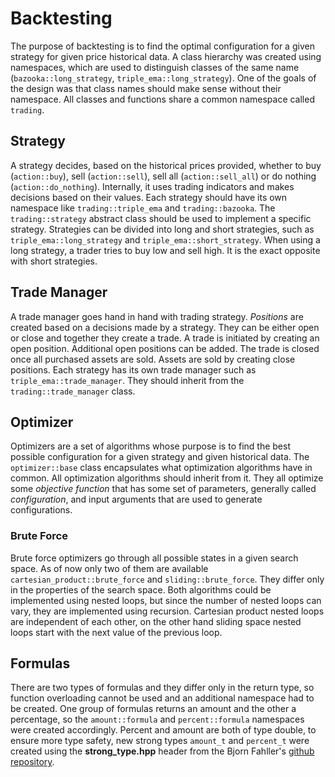 # Backtesting
The purpose of backtesting is to find the optimal configuration for a given strategy for given price historical data.
A class hierarchy was created using namespaces, which are used to distinguish classes of the same name  (`bazooka::long_strategy`, `triple_ema::long_strategy`).
One of the goals of the design was that class names should make sense without their namespace.
All classes and functions share a common namespace called `trading`.

## Strategy
A strategy decides, based on the historical prices provided, whether to buy (`action::buy`), sell (`action::sell`), sell all (`action::sell_all`) or do nothing (`action::do_nothing`).
Internally, it uses trading indicators and makes decisions based on their values.
Each strategy should have its own namespace like `trading::triple_ema` and `trading::bazooka`.
The `trading::strategy` abstract class should be used to implement a specific strategy.
Strategies can be divided into long and short strategies, such as `triple_ema::long_strategy` and `triple_ema::short_strategy`.
When using a long strategy, a trader tries to buy low and sell high. It is the exact opposite with short strategies.

## Trade Manager
A trade manager goes hand in hand with trading strategy.
*Positions* are created based on a decisions made by a strategy.
They can be either open or close and together they create a trade.
A trade is initiated by creating an open position.
Additional open positions can be added.
The trade is closed once all purchased assets are sold.
Assets are sold by creating close positions.
Each strategy has its own trade manager such as `triple_ema::trade_manager`.
They should inherit from the `trading::trade_manager` class.

## Optimizer
Optimizers are a set of algorithms whose purpose is to find the best possible configuration for a given strategy and given historical data.
The `optimizer::base` class encapsulates what optimization algorithms have in common. All optimization algorithms should inherit from it.
They all optimize some *objective function* that has some set of parameters, generally called *configuration*, and input arguments that are used to generate configurations. 

### Brute Force
Brute force optimizers go through all possible states in a given search space.
As of now only two of them are available `cartesian_product::brute_force` and `sliding::brute_force`.
They differ only in the properties of the search space.
Both algorithms could be implemented using nested loops, but since the number of nested loops can vary, they are implemented using recursion.
Cartesian product nested loops are independent of each other, on the other hand sliding space nested loops start with the next value of the previous loop.

## Formulas
There are two types of formulas and they differ only in the return type, so function overloading cannot be used and an additional namespace had to be created.
One group of formulas returns an amount and the other a percentage, so the `amount::formula` and `percent::formula` namespaces were created accordingly.
Percent and amount are both of type double, to ensure more type safety, new strong types `amount_t` and `percent_t` were created using the __strong_type.hpp__ header from the Bjorn Fahller's [github repository](https://github.com/rollbear/strong_type).
